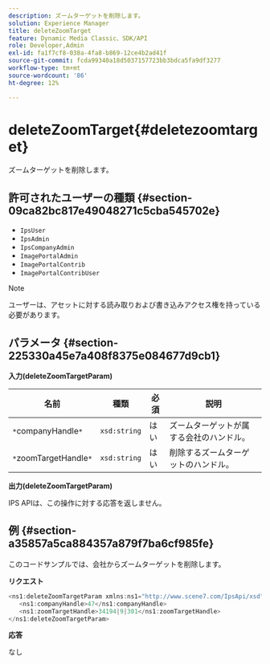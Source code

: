 ```yaml
---
description: ズームターゲットを削除します。
solution: Experience Manager
title: deleteZoomTarget
feature: Dynamic Media Classic、SDK/API
role: Developer,Admin
exl-id: fa1f7cf8-038a-4fa8-b869-12ce4b2ad41f
source-git-commit: fcda99340a18d5037157723bb3bdca5fa9df3277
workflow-type: tm+mt
source-wordcount: '86'
ht-degree: 12%

---
```


# deleteZoomTarget{#deletezoomtarget}

ズームターゲットを削除します。

## 許可されたユーザーの種類 {#section-09ca82bc817e49048271c5cba545702e}

* `IpsUser`
* `IpsAdmin`
* `IpsCompanyAdmin`
* `ImagePortalAdmin`
* `ImagePortalContrib`
* `ImagePortalContribUser`

>[!NOTE]
>
>ユーザーは、アセットに対する読み取りおよび書き込みアクセス権を持っている必要があります。

## パラメータ {#section-225330a45e7a408f8375e084677d9cb1}

**入力(deleteZoomTargetParam)**

| 名前 | 種類 | 必須 | 説明 |
|---|---|---|---|
| `*`companyHandle`*` | `xsd:string` | はい | ズームターゲットが属する会社のハンドル。 |
| `*`zoomTargetHandle`*` | `xsd:string` | はい | 削除するズームターゲットのハンドル。 |

**出力(deleteZoomTargetParam)**

IPS APIは、この操作に対する応答を返しません。

## 例 {#section-a35857a5ca884357a879f7ba6cf985fe}

このコードサンプルでは、会社からズームターゲットを削除します。

**リクエスト**

```java
<ns1:deleteZoomTargetParam xmlns:ns1="http://www.scene7.com/IpsApi/xsd">
   <ns1:companyHandle>47</ns1:companyHandle>
   <ns1:zoomTargetHandle>34194|9|301</ns1:zoomTargetHandle>
</ns1:deleteZoomTargetParam>
```

**応答**

なし
